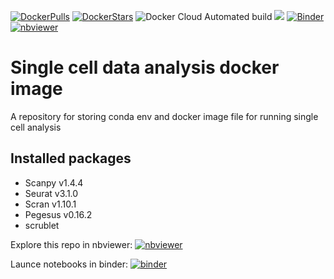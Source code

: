[![DockerPulls](https://img.shields.io/docker/pulls/imperialgenomicsfacility/singlecell-notebook-image.svg)](https://registry.hub.docker.com/r/imperialgenomicsfacility/singlecell-notebook-image)
[![DockerStars](https://img.shields.io/docker/stars/imperialgenomicsfacility/singlecell-notebook-image.svg)](https://registry.hub.docker.com/r/imperialgenomicsfacility/singlecell-notebook-image)
![Docker Cloud Automated build](https://img.shields.io/docker/cloud/automated/imperialgenomicsfacility/singlecell-notebook-image)
[![](https://images.microbadger.com/badges/image/imperialgenomicsfacility/singlecell-notebook-image.svg)](https://microbadger.com/images/imperialgenomicsfacility/singlecell-notebook-image)
[![Binder](https://mybinder.org/badge_logo.svg)](https://mybinder.org/v2/gh/imperial-genomics-facility/singlecell-notebooks-image/master?urlpath=lab)
[![nbviewer](https://img.shields.io/badge/launch-nbviewer-coral)](https://nbviewer.jupyter.org/github/imperial-genomics-facility/singlecell-notebooks-image/tree/master/)
# Single cell data analysis docker image 
A repository for storing conda env and docker image file for running single cell analysis

## Installed packages

* Scanpy v1.4.4
* Seurat v3.1.0
* Scran v1.10.1
* Pegesus v0.16.2
* scrublet


Explore this repo in nbviewer: [![nbviewer](https://img.shields.io/badge/launch-nbviewer-coral)](https://nbviewer.jupyter.org/github/imperial-genomics-facility/singlecell-notebooks-image/tree/master/)

Launce notebooks in binder: [ ![binder](https://mybinder.org/badge_logo.svg)](https://mybinder.org/v2/gh/imperial-genomics-facility/singlecell-notebooks-image/master?urlpath=lab)
